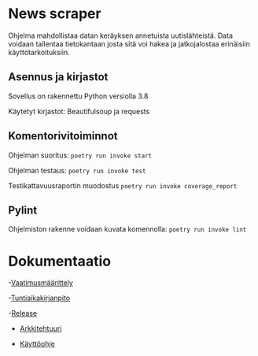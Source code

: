 # News scraper
Ohjelma mahdollistaa datan keräyksen annetuista uutislähteistä. Data voidaan tallentaa tietokantaan josta sitä voi hakea ja jatkojalostaa erinäisiin käyttötarkoituksiin.

## Asennus ja kirjastot
Sovellus on rakennettu Python versiolla 3.8 

Käytetyt kirjastot: Beautifulsoup ja requests

## Komentorivitoiminnot
Ohjelman suoritus:
```poetry run invoke start```

Ohjelman testaus:
```poetry run invoke test```

Testikattavuusraportin muodostus
```poetry run invoke coverage_report```

## Pylint
Ohjelmiston rakenne voidaan kuvata komennolla:
```poetry run invoke lint```

# Dokumentaatio
-[Vaatimusmäärittely](dokumentaatio/vaatimusmaarittely.md)

-[Tuntiaikakirjanpito](dokumentaatio/tuntikirjanpito.md)

-[Release](https://github.com/jjuliacaroline/ot-harkka/releases/tag/viikko5)

- [Arkkitehtuuri](dokumentaatio/arkkitehtuuri.md)

- [Käyttöohje](dokumentaatio/kauttoohje.md)